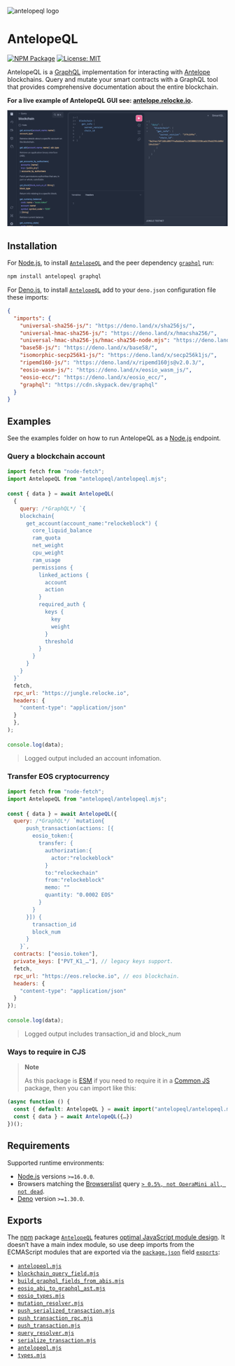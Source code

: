 ![antelopeql logo](https://raw.githubusercontent.com/pur3miish/antelope/main/static/antelopeql.svg)

# AntelopeQL

[![NPM Package](https://img.shields.io/npm/v/antelopeql.svg)](https://www.npmjs.org/package/antelopeql) [![License: MIT](https://img.shields.io/badge/License-MIT-yellow.svg)](https://github.com/pur3miish/antelopeql/blob/main/LICENSE)

AntelopeQL is a [GraphQL](https://graphql.org/) implementation for interacting with [Antelope](https://antelope.io/) blockchains. Query and mutate your smart contracts with a GraphQL tool that provides comprehensive documentation about the entire blockchain.

**For a live example of AntelopeQL GUI see: [antelope.relocke.io](https://antelope.relocke.io).**

![antelopeql screenshot](https://raw.githubusercontent.com/pur3miish/antelopeql/main/static/antelopeql-screen.png)

## Installation

For [Node.js](https://nodejs.org), to install [`AntelopeQL`](https://npm.im/antelopeql) and the peer dependency [`graphql`](https://npm.im/graphql) run:

```sh
npm install antelopeql graphql
```

For [Deno.js](https://deno.land), to install [`AntelopeQL`](https://deno.land/x/antelopeql) add to your `deno.json` configuration file these imports:

```json
{
  "imports": {
    "universal-sha256-js/": "https://deno.land/x/sha256js/",
    "universal-hmac-sha256-js/": "https://deno.land/x/hmacsha256/",
    "universal-hmac-sha256-js/hmac-sha256-node.mjs": "https://deno.land/x/hmacsha256/hmac-sha256-deno.mjs",
    "base58-js/": "https://deno.land/x/base58/",
    "isomorphic-secp256k1-js/": "https://deno.land/x/secp256k1js/",
    "ripemd160-js/": "https://deno.land/x/ripemd160js@v2.0.3/",
    "eosio-wasm-js/": "https://deno.land/x/eosio_wasm_js/",
    "eosio-ecc/": "https://deno.land/x/eosio_ecc/",
    "graphql": "https://cdn.skypack.dev/graphql"
  }
}
```

## Examples

See the examples folder on how to run AntelopeQL as a [Node.js](https://nodejs.org) endpoint.

### Query a blockchain account

```js
import fetch from "node-fetch";
import AntelopeQL from "antelopeql/antelopeql.mjs";

const { data } = await AntelopeQL(
  {
    query: /*GraphQL*/ `{
    blockchain{
      get_account(account_name:"relockeblock") {
        core_liquid_balance
        ram_quota
        net_weight
        cpu_weight
        ram_usage
        permissions {
          linked_actions {
            account
            action
          }
          required_auth {
            keys {
              key
              weight
            }
            threshold
          }
        }
      }
    }
  }`
  fetch,
  rpc_url: "https://jungle.relocke.io",
  headers: {
    "content-type": "application/json"
  }
  },
);

console.log(data);
```

> Logged output included an account infomation.

### Transfer EOS cryptocurrency

```js
import fetch from "node-fetch";
import AntelopeQL from "antelopeql/antelopeql.mjs";

const { data } = await AntelopeQL({
  query: /*GraphQL*/ `mutation{
      push_transaction(actions: [{
        eosio_token:{
          transfer: {
            authorization:{
              actor:"relockeblock"
            }
            to:"relockechain"
            from:"relockeblock"
            memo: ""
            quantity: "0.0002 EOS"
          }
        }
      }]) {
        transaction_id
        block_num
      }
    }`,
  contracts: ["eosio.token"],
  private_keys: ["PVT_K1_…"], // legacy keys support.
  fetch,
  rpc_url: "https://eos.relocke.io", // eos blockchain.
  headers: {
    "content-type": "application/json"
  }
});

console.log(data);
```

> Logged output includes transaction_id and block_num

### Ways to require in CJS

> **Note**
>
> As this package is [ESM](https://nodejs.org/docs/latest-v16.x/api/esm.html) if you need to require it in a [Common JS](https://nodejs.org/docs/latest-v16.x/api/modules.html) package, then you can import like this:

```js
(async function () {
  const { default: AntelopeQL } = await import("antelopeql/antelopeql.mjs");
  const { data } = await AntelopeQL({…})
})();
```

## Requirements

Supported runtime environments:

- [Node.js](https://nodejs.org) versions `>=16.0.0`.
- Browsers matching the [Browserslist](https://browsersl.ist) query [`> 0.5%, not OperaMini all, not dead`](https://browsersl.ist/?q=%3E+0.5%25%2C+not+OperaMini+all%2C+not+dead).
- [Deno](https://deno.land) version `>=1.30.0`.

## Exports

The [npm](https://npmjs.com) package [`AntelopeQL`](https://npm.im/antelopeql) features [optimal JavaScript module design](https://jaydenseric.com/blog/optimal-javascript-module-design). It doesn’t have a main index module, so use deep imports from the ECMAScript modules that are exported via the [`package.json`](./package.json) field [`exports`](https://nodejs.org/api/packages.html#exports):

- [`antelopeql.mjs`](./antelopeql.mjs)
- [`blockchain_query_field.mjs`](blockchain_query_field.mjs)
- [`build_graphql_fields_from_abis.mjs`](build_graphql_fields_from_abis.mjs)
- [`eosio_abi_to_graphql_ast.mjs`](eosio_abi_to_graphql_ast.mjs)
- [`eosio_types.mjs`](eosio_types.mjs)
- [`mutation_resolver.mjs`](mutation_resolver.mjs)
- [`push_serialized_transaction.mjs`](push_serialized_transaction.mjs)
- [`push_transaction_rpc.mjs`](push_transaction_rpc.mjs)
- [`push_transaction.mjs`](push_transaction.mjs)
- [`query_resolver.mjs`](query_resolver.mjs)
- [`serialize_transaction.mjs`](serialize_transaction.mjs)
- [`antelopeql.mjs`](antelopeql.mjs)
- [`types.mjs`](types.mjs)
